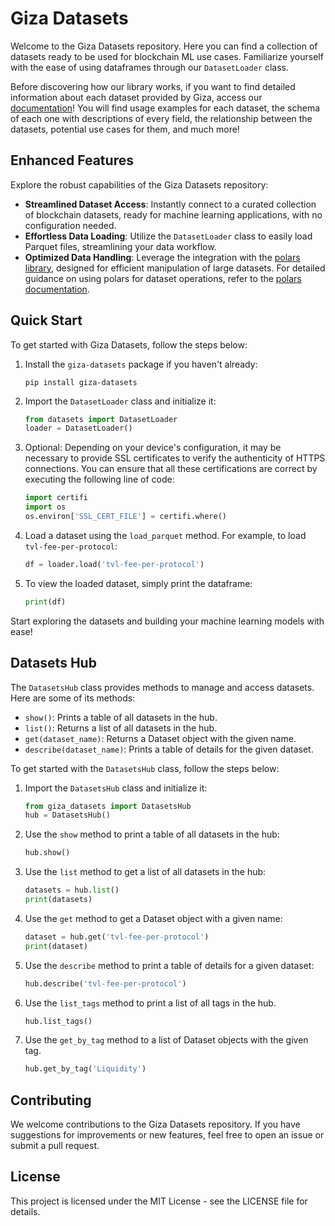 # Giza Datasets

Welcome to the Giza Datasets repository. Here you can find a collection of datasets ready to be used for blockchain ML use cases. Familiarize yourself with the ease of using dataframes through our `DatasetLoader` class. 

Before discovering how our library works, if you want to find detailed information about each dataset provided by Giza, access our [documentation](https://datasets.gizatech.xyz/welcome/giza-datasets)! You will find usage examples for each dataset, the schema of each one with descriptions of every field, the relationship between the datasets, potential use cases for them, and much more!

## Enhanced Features

Explore the robust capabilities of the Giza Datasets repository:

- **Streamlined Dataset Access**: Instantly connect to a curated collection of blockchain datasets, ready for machine learning applications, with no configuration needed.
- **Effortless Data Loading**: Utilize the `DatasetLoader` class to easily load Parquet files, streamlining your data workflow.
- **Optimized Data Handling**: Leverage the integration with the [polars library](https://www.pola.rs/), designed for efficient manipulation of large datasets. For detailed guidance on using polars for dataset operations, refer to the [polars documentation](https://docs.pola.rs/py-polars/).

## Quick Start

To get started with Giza Datasets, follow the steps below:

1. Install the `giza-datasets` package if you haven't already:
   ```
   pip install giza-datasets
   ```
2. Import the `DatasetLoader` class and initialize it:
   ```python
   from datasets import DatasetLoader
   loader = DatasetLoader()
   ```
3. Optional: Depending on your device's configuration, it may be necessary to provide SSL certificates to verify the authenticity of HTTPS connections. You can ensure that all these certifications are correct by executing the following line of code:
   ```python
   import certifi
   import os
   os.environ['SSL_CERT_FILE'] = certifi.where()
   ```

4. Load a dataset using the `load_parquet` method. For example, to load `tvl-fee-per-protocol`:
   ```python
   df = loader.load('tvl-fee-per-protocol')
   ```
5. To view the loaded dataset, simply print the dataframe:
   ```python
   print(df)
   ```

Start exploring the datasets and building your machine learning models with ease!

## Datasets Hub

The `DatasetsHub` class provides methods to manage and access datasets. Here are some of its methods:

- `show()`: Prints a table of all datasets in the hub.
- `list()`: Returns a list of all datasets in the hub.
- `get(dataset_name)`: Returns a Dataset object with the given name.
- `describe(dataset_name)`: Prints a table of details for the given dataset.

To get started with the `DatasetsHub` class, follow the steps below:

1. Import the `DatasetsHub` class and initialize it:
   ```python
   from giza_datasets import DatasetsHub
   hub = DatasetsHub()
   ```
2. Use the `show` method to print a table of all datasets in the hub:
   ```python
   hub.show()
   ```
3. Use the `list` method to get a list of all datasets in the hub:
   ```python
   datasets = hub.list()
   print(datasets)
   ```
4. Use the `get` method to get a Dataset object with a given name:
   ```python
   dataset = hub.get('tvl-fee-per-protocol')
   print(dataset)
   ```
5. Use the `describe` method to print a table of details for a given dataset:
   ```python
   hub.describe('tvl-fee-per-protocol')
   ```
6. Use the `list_tags` method to print a list of all tags in the hub.
   ```python
   hub.list_tags()
   ```
7. Use the `get_by_tag` method to a list of Dataset objects with the given tag.
   ```python
   hub.get_by_tag('Liquidity')
   ```


## Contributing

We welcome contributions to the Giza Datasets repository. If you have suggestions for improvements or new features, feel free to open an issue or submit a pull request.

## License

This project is licensed under the MIT License - see the LICENSE file for details.
